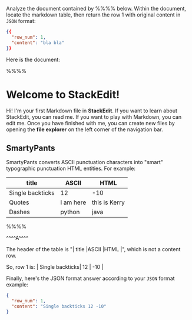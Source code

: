 Analyze the document contained by %%%% below. Within the document, locate the markdown table, then return the row 1 with original content in `JSON` format:
```json
{{
  "row_num": 1,
  "content": "bla bla"
}}
```

Here is the document:

%%%%
# Welcome to StackEdit!

Hi! I'm your first Markdown file in **StackEdit**. If you want to learn about StackEdit, you can read me. If you want to play with Markdown, you can edit me. Once you have finished with me, you can create new files by opening the **file explorer** on the left corner of the navigation bar.

## SmartyPants

SmartyPants converts ASCII punctuation characters into "smart" typographic punctuation HTML entities. For example:

|        title        |ASCII                          |HTML                         |
|----------------|-------------------------------|-----------------------------|
| Single backticks| 12          | -10          |
| Quotes          | I am here            | this is Kerry            |
| Dashes          | python|java|

%%%%


^^^^A^^^^

The header of the table is "|        title        |ASCII                          |HTML                         |", which is not a content row.

So, row 1 is:
| Single backticks| 12          | -10          |

Finally, here's the JSON format answer according to your `JSON` format example:
```json
{
  "row_num": 1,
  "content": "Single backticks 12 -10"
}
```